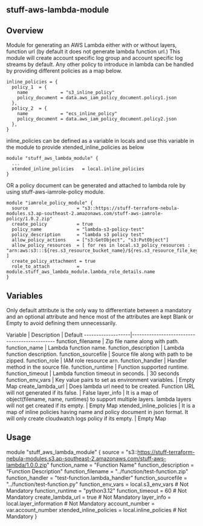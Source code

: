 ## stuff-aws-lambda-module
## **Overview**
Module for generating an AWS Lambda either with or without layers, function url (by default it does not generate lambda function url.)
This module will create account specific log group and account specific log streams by default.
Any other policy to introduce in lambda can be handled by providing different policies as a map below.

```
inline_policies = {
  policy_1  = {
    name            = "s3_inline_policy"
    policy_document = data.aws_iam_policy_document.policy1.json
  },
  policy_2  = {
    name            = "ecs_inline_policy"
    policy_document = data.aws_iam_policy_document.policy2.json
  },
}
```
inline_policies can be defined as a variable in locals and use this variable in the module to provide xtended_inline_policies as below

```
module "stuff_aws_lambda_module" {
  ...
  xtended_inline_policies   = local.inline_policies
}
```
OR a policy document can be generated and attached to lambda role by using stuff-aws-iamrole-policy module.

```
module "iamrole_policy_module" {
  source                  = "s3::https://stuff-terraform-nebula-modules.s3.ap-southeast-2.amazonaws.com/stuff-aws-iamrole-policy/1.0.2.zip"
  create_policy           = true
  policy_name             = "lambda-s3-policy-test"
  policy_description      = "lambda s3 policy test"
  allow_policy_actions    = ["s3:GetObject", "s3:PutObject"]
  allow_policy_resources  = [ for res in local.s3_policy_resources : "arn:aws:s3:::${res.s3_resource_bucket_name}/${res.s3_resource_file_key}" ]
  create_policy_attachment = true
  role_to_attach          = module.stuff_aws_lambda_module.lambda_role_details.name
}
```


## **Variables**
Only default attribute is the only way to differentiate between a mandatory and an optional attribute and hence most of the attributes are kept Blank or Empty to avoid defining them unnecessarily.

Variable | Description | Default
-------------------|----------------------------------------------
function_filename	    | Zip file name along with path.
function_name	        | Lambda function name.
function_description	| Lambda function description.
function_sourcefile	    | Source file along with path to be zipped.
function_role	        | IAM role resource arn.
function_handler	    | Handler method in the source file.
function_runtime	    | Function supported runtime.
function_timeout	    | Lambda function timeout in seconds. | 30 seconds
function_env_vars	    | Key value pairs to set as environment variables. | Empty Map
create_lambda_url	    | Does lambda url need to be created. Function URL will not generated if its false. | False
layer_info              | It is a map of object(filename, name, runtimes) to support multiple layers. lambda layers will not get created if its empty. | Empty Map
xtended_inline_policies | It is a map of inline policies having name and policy document in json format. It will only create cloudwatch logs policy if its empty. | Empty Map


## **Usage**

module "stuff_aws_lambda_module" {
  source                    = "s3::https://stuff-terraform-nebula-modules.s3.ap-southeast-2.amazonaws.com/stuff-aws-lambda/1.0.0.zip"
  function_name             = "Function Name"
  function_description      = "Function Description"
  function_filename         = "../function/test-function.zip"
  function_handler          = "test-function.lambda_handler"
  function_sourcefile       = "../function/test-function.py"
  function_env_vars         = local.s3_env_vars                 # Not Mandatory
  function_runtime          = "python3.12"
  function_timeout          = 60                                # Not Mandatory
  create_lambda_url         = true                              # Not Mandatory
  layer_info                = local.layer_information           # Not Mandatory
  account_number            = var.account_number
  xtended_inline_policies   = local.inline_policies             # Not Mandatory
}
